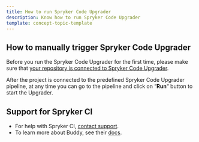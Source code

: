 ```yaml
---
title: How to run Spryker Code Upgrader
description: Know how to run Spryker Code Upgrader
template: concept-topic-template
---
```


## How to manually trigger Spryker Code Upgrader

Before you run the Spryker Code Upgrader for the first time, please make sure that [your repository is connected to Spryker Code Upgrader](/docs/paas-plus/dev/onboarding-to-spryker-code-upgrader/how-to-connect-spryker-code-upgrader.html).

After the project is connected to the predefined Spryker Code Upgrader pipeline, at any time you can go to the pipeline and click on “<strong>Run</strong>“ button to start the Upgrader.

## Support for Spryker CI

* For help with Spryker CI, [contact support](https://spryker.force.com/support/s/).
* To learn more about Buddy, see their [docs](https://buddy.works/docs).

